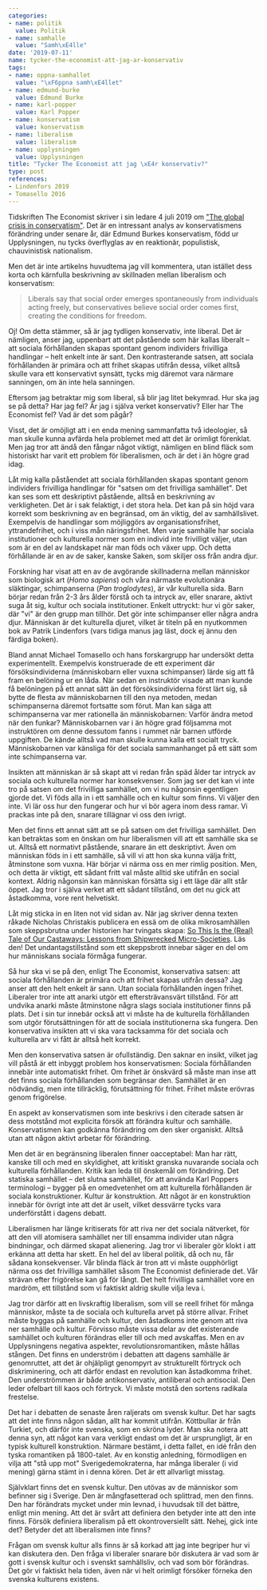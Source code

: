 ```yaml
---
categories:
- name: politik
  value: Politik
- name: samhalle
  value: "Samh\xE4lle"
date: '2019-07-11'
name: tycker-the-economist-att-jag-ar-konservativ
tags:
- name: oppna-samhallet
  value: "\xF6ppna samh\xE4llet"
- name: edmund-burke
  value: Edmund Burke
- name: karl-popper
  value: Karl Popper
- name: konservatism
  value: konservatism
- name: liberalism
  value: liberalism
- name: upplysningen
  value: Upplysningen
title: "Tycker The Economist att jag \xE4r konservativ?"
type: post
references:
- Lindenfors 2019
- Tomasello 2016
---
```

Tidskriften The Economist skriver i sin ledare 4 juli 2019 om ["The global crisis in conservatism"](https://www.economist.com/leaders/2019/07/04/the-global-crisis-in-conservatism). Det är en intressant analys av konservatismens förändring under senare år, där Edmund Burkes konservatism, född ur Upplysningen, nu tycks överflyglas av en reaktionär, populistisk, chauvinistisk nationalism.

Men det är inte artikelns huvudtema jag vill kommentera, utan istället dess korta och kärnfulla beskrivning av skillnaden mellan liberalism och konservatism:

> Liberals say that social order emerges spontaneously from individuals acting freely, but conservatives believe social order comes first, creating the conditions for freedom.

Oj! Om detta stämmer, så är jag tydligen konservativ, inte liberal. Det är nämligen, anser jag, uppenbart att det påstående som här kallas liberalt &ndash; att sociala förhållanden skapas spontant genom individers frivilliga handlingar &ndash; helt enkelt inte är sant. Den kontrasterande satsen, att sociala förhållanden är primära och att frihet skapas utifrån dessa, vilket alltså skulle vara ett konservativt synsätt, tycks mig däremot vara närmare sanningen, om än inte hela sanningen.

Eftersom jag betraktar mig som liberal, så blir jag litet bekymrad. Hur ska jag se på detta? Har jag fel? Är jag i själva verket konservativ? Eller har The Economist fel? Vad är det som pågår?

Visst, det är omöjligt att i en enda mening sammanfatta två ideologier, så man skulle kunna avfärda hela problemet med att det är orimligt förenklat. Men jag tror att ändå den fångar något viktigt, nämligen en blind fläck som historiskt har varit ett problem för liberalismen, och är det i än högre grad idag.

Låt mig kalla påståendet att sociala förhållanden skapas spontant genom individers frivilliga handlingar för "satsen om det frivilliga samhället". Det kan ses som ett deskriptivt påstående, alltså en beskrivning av verkligheten. Det är i sak felaktigt, i det stora hela. Det kan på sin höjd vara korrekt som beskrivning av en begränsad, om än viktig, del av samhällslivet. Exempelvis de handlingar som möjliggörs av organisationsfrihet, yttrandefrihet, och i viss mån näringsfrihet. Men varje samhälle har sociala institutioner och kulturella normer som en individ inte frivilligt väljer, utan som är en del av landskapet när man föds och växer upp. Och detta förhållande är en av de saker, kanske Saken, som skiljer oss från andra djur.

Forskning har visat att en av de avgörande skillnaderna mellan människor som biologisk art (*Homo sapiens*) och våra närmaste evolutionära släktingar, schimpanserna (*Pan troglodytes*), är vår kulturella sida. Barn börjar redan från 2-3 års ålder förstå och ta intryck av, eller snarare, aktivt suga åt sig, kultur och sociala institutioner. Enkelt uttryckt: hur vi gör saker, där "vi" är den grupp man tillhör. Det gör inte schimpanser eller några andra djur. Människan är det kulturella djuret, vilket är titeln på en nyutkommen bok av Patrik Lindenfors (vars tidiga manus jag läst, dock ej ännu den färdiga boken).

Bland annat Michael Tomasello och hans forskargrupp har undersökt detta experimentellt. Exempelvis konstruerade de ett experiment där försöksindividerna (människobarn eller vuxna schimpanser) lärde sig att få fram en belöning ur en låda. När sedan en instruktör visade att man kunde få belöningen på ett annat sätt än det försöksindividerna först lärt sig, så bytte de flesta av människobarnen till den nya metoden, medan schimpanserna däremot fortsatte som förut. Man kan säga att schimpanserna var mer rationella än människobarnen: Varför ändra metod när den funkar? Människobarnen var i än högre grad följsamma mot instruktören om denne dessutom fanns i rummet när barnen utförde uppgiften. De kände alltså vad man skulle kunna kalla ett socialt tryck. Människobarnen var känsliga för det sociala sammanhanget på ett sätt som inte schimpanserna var.

Insikten att människan är så skapt att vi redan från späd ålder tar intryck av sociala och kulturella normer har konsekvenser. Som jag ser det kan vi inte tro på satsen om det frivilliga samhället, om vi nu någonsin egentligen gjorde det. Vi föds alla in i ett samhälle och en kultur som finns. Vi väljer den inte. Vi lär oss hur den fungerar och hur vi bör agera inom dess ramar. Vi prackas inte på den, snarare tillägnar vi oss den ivrigt.

Men det finns ett annat sätt att se på satsen om det frivilliga samhället. Den kan betraktas som en önskan om hur liberalismen vill att ett samhälle ska se ut. Alltså ett normativt påstående, snarare än ett deskriptivt. Även om människan föds in i ett samhälle, så vill vi att hon ska kunna välja fritt, åtminstone som vuxna. Här börjar vi närma oss en mer rimlig position. Men, och detta är viktigt, ett sådant fritt val måste alltid ske utifrån en social kontext. Aldrig någonsin kan människan försätta sig i ett läge där allt står öppet. Jag tror i själva verket att ett sådant tillstånd, om det nu gick att åstadkomma, vore rent helvetiskt.

Låt mig sticka in en liten not vid sidan av. När jag skriver denna texten råkade Nicholas Christakis publicera en essä om de olika mikrosamhällen som skeppsbrutna under historien har tvingats skapa: [So This Is the (Real) Tale of Our Castaways: Lessons from Shipwrecked Micro-Societies](https://quillette.com/2019/07/09/so-this-is-the-real-tale-of-our-castaways-lessons-from-shipwrecked-micro-societies/). Läs den! Det undantagstillstånd som ett skeppsbrott innebar säger en del om hur människans sociala förmåga fungerar.

Så hur ska vi se på den, enligt The Economist, konservativa satsen: att sociala förhållanden är primära och att frihet skapas utifrån dessa? Jag anser att den helt enkelt är sann. Utan sociala förhållanden ingen frihet. Liberaler tror inte att anarki utgör ett eftersträvansvärt tillstånd. För att undvika anarki måste åtminstone några slags sociala institutioner finns på plats. Det i sin tur innebär också att vi måste ha de kulturella förhållanden som utgör förutsättningen för att de sociala institutionerna ska fungera. Den konservativa insikten att vi ska vara tacksamma för det sociala och kulturella arv vi fått är alltså helt korrekt.

Men den konservativa satsen är ofullständig. Den saknar en insikt, vilket jag vill påstå är ett inbyggt problem hos konservatismen: Sociala förhållanden innebär inte automatiskt frihet. Om frihet är önskvärd så måste man inse att det finns sociala förhållanden som begränsar den. Samhället är en nödvändig, men inte tillräcklig, förutsättning för frihet. Frihet måste erövras genom frigörelse.

En aspekt av konservatismen som inte beskrivs i den citerade satsen är dess motstånd mot explicita försök att förändra kultur och samhälle. Konservatismen kan godkänna förändring om den sker organiskt. Alltså utan att någon aktivt arbetar för förändring.

Men det är en begränsning liberalen finner oacceptabel: Man har rätt, kanske till och med en skyldighet, att kritiskt granska nuvarande sociala och kulturella förhållanden. Kritik kan leda till önskemål om förändring. Det statiska samhället &ndash; det slutna samhället, för att använda Karl Poppers terminologi &ndash; bygger på en omedvetenhet om att kulturella förhållanden är sociala konstruktioner. Kultur är konstruktion. Att något är en konstruktion innebär för övrigt inte att det är uselt, vilket dessvärre tycks vara underförstått i dagens debatt.

Liberalismen har länge kritiserats för att riva ner det sociala nätverket, för att den vill atomisera samhället ner till ensamma individer utan några bindningar, och därmed skapat alienering. Jag tror vi liberaler gör klokt i att erkänna att detta har skett. En hel del av liberal politik, då och nu, får sådana konsekvenser. Vår blinda fläck är tron att vi måste oupphörligt närma oss det frivilliga samhället såsom The Economist definierade det. Vår strävan efter frigörelse kan gå för långt. Det helt frivilliga samhället vore en mardröm, ett tillstånd som vi faktiskt aldrig skulle vilja leva i.

Jag tror därför att en livskraftig liberalism, som vill se reell frihet för många människor, måste ta de sociala och kulturella arvet på större allvar. Frihet måste byggas på samhälle och kultur, den åstadkoms inte genom att riva ner samhälle och kultur. Förvisso måste vissa delar av det existerande samhället och kulturen förändras eller till och med avskaffas. Men en av Upplysningens negativa aspekter, revolutionsromantiken, måste hållas stången. Det finns en underström i debatten att dagens samhälle är genomruttet, att det är ohjälpligt genompyrt av strukturellt förtryck och diskriminering, och att därför endast en revolution kan åstadkomma frihet. Den underströmmen är både antikonservativ, antiliberal och antisocial. Den leder ofelbart till kaos och förtryck. Vi måste motstå den sortens radikala frestelse.

Det har i debatten de senaste åren raljerats om svensk kultur. Det har sagts att det inte finns någon sådan, allt har kommit utifrån. Köttbullar är från Turkiet, och därför inte svenska, som en skröna lyder. Man ska notera att denna syn, att något kan vara verkligt endast om det är ursprungligt, är en typisk kulturell konstruktion. Närmare bestämt, i detta fallet, en idé från den tyska romantiken på 1800-talet. Av en konstig anledning, förmodligen en vilja att "stå upp mot" Sverigedemokraterna, har många liberaler (i vid mening) gärna stämt in i denna kören. Det är ett allvarligt misstag.

Självklart finns det en svensk kultur. Den utövas av de människor som befinner sig i Sverige. Den är mångfasetterad och splittrad, men den finns. Den har förändrats mycket under min levnad, i huvudsak till det bättre, enligt min mening. Att det är svårt att definiera den betyder inte att den inte finns. Försök definiera liberalism på ett okontroversiellt sätt. Nehej, gick inte det? Betyder det att liberalismen inte finns?

Frågan om svensk kultur alls finns är så korkad att jag inte begriper hur vi kan diskutera den. Den fråga vi liberaler snarare bör diskutera är vad som är gott i svensk kultur och i svenskt samhällsliv, och vad som bör förändras. Det gör vi faktiskt hela tiden, även när vi helt orimligt försöker förneka den svenska kulturens existens.
